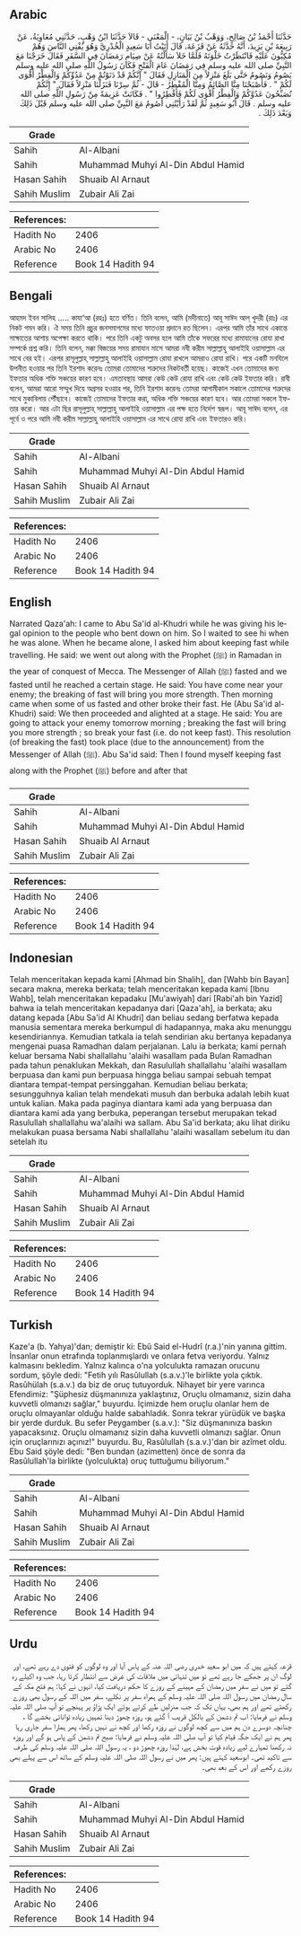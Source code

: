 ## Arabic


<div dir="rtl" lang="ar" style={{fontSize:'larger',backgroundColor:'#f8f9fa',padding:20}}>
حَدَّثَنَا أَحْمَدُ بْنُ صَالِحٍ، وَوَهْبُ بْنُ بَيَانٍ، - الْمَعْنَى - قَالاَ حَدَّثَنَا ابْنُ وَهْبٍ، حَدَّثَنِي مُعَاوِيَةُ، عَنْ رَبِيعَةَ بْنِ يَزِيدَ، أَنَّهُ حَدَّثَهُ عَنْ قَزَعَةَ، قَالَ أَتَيْتُ أَبَا سَعِيدٍ الْخُدْرِيَّ وَهُوَ يُفْتِي النَّاسَ وَهُمْ مُكِبُّونَ عَلَيْهِ فَانْتَظَرْتُ خَلْوَتَهُ فَلَمَّا خَلاَ سَأَلْتُهُ عَنْ صِيَامِ رَمَضَانَ فِي السَّفَرِ فَقَالَ خَرَجْنَا مَعَ النَّبِيِّ صلى الله عليه وسلم فِي رَمَضَانَ عَامَ الْفَتْحِ فَكَانَ رَسُولُ اللَّهِ صلى الله عليه وسلم يَصُومُ وَنَصُومُ حَتَّى بَلَغَ مَنْزِلاً مِنَ الْمَنَازِلِ فَقَالَ ‏"‏ إِنَّكُمْ قَدْ دَنَوْتُمْ مِنْ عَدُوِّكُمْ وَالْفِطْرُ أَقْوَى لَكُمْ ‏"‏ ‏.‏ فَأَصْبَحْنَا مِنَّا الصَّائِمُ وَمِنَّا الْمُفْطِرُ - قَالَ - ثُمَّ سِرْنَا فَنَزَلْنَا مَنْزِلاً فَقَالَ ‏"‏ إِنَّكُمْ تُصَبِّحُونَ عَدُوَّكُمْ وَالْفِطْرُ أَقْوَى لَكُمْ فَأَفْطِرُوا ‏"‏ ‏.‏ فَكَانَتْ عَزِيمَةً مِنْ رَسُولِ اللَّهِ صلى الله عليه وسلم ‏.‏ قَالَ أَبُو سَعِيدٍ ثُمَّ لَقَدْ رَأَيْتُنِي أَصُومُ مَعَ النَّبِيِّ صلى الله عليه وسلم قَبْلَ ذَلِكَ وَبَعْدَ ذَلِكَ ‏.‏
</div>
<div style={{backgroundColor:'#f8f9fa',padding:20, marginBottom: 10}}><table> <thead> <tr> <th>Grade</th> <th></th> </tr> </thead> <tbody> <tr><td>Sahih</td><td>Al-Albani</td></tr><tr><td>Sahih</td><td>Muhammad Muhyi Al-Din Abdul Hamid</td></tr><tr><td>Hasan Sahih</td><td>Shuaib Al Arnaut</td></tr><tr><td>Sahih Muslim</td><td>Zubair Ali Zai</td></tr></tbody></table><table> <thead> <tr> <th>References:</th> <th></th> </tr> </thead> <tbody><tr><td>Hadith No</td><td>2406</td></tr><tr><td>Arabic No</td><td>2406</td></tr><tr><td>Reference</td><td>Book 14 Hadith 94</td></tr></tbody></table></div>

## Bengali


<div dir="ltr" lang="bn" style={{fontSize:'larger',backgroundColor:'#f8f9fa',padding:20}}>
আহমদ ইবন সালিহ ..... কাযা‘আ (রহঃ) হতে বর্ণিত। তিনি বলেন, আমি (মদীনাতে) আবূ সাঈদ আল্ খুদরী (রাঃ) এর নিকট গমন করি। ঐ সময় তিনি প্রচুর জনসমাগমের মধ্যে ফাতওয়া প্রদানে রত ছিলেন। এরপর আমি তাঁর সাথে একান্তে সাক্ষাতের আশায় অপেক্ষা করতে থাকি। পরে তিনি একটু অবসর হলে আমি তাঁকে সফরের মধ্যে রামাযানের রোযা রাখা সম্পর্কে প্রশ্ন করি। তিনি বলেন, মক্কা বিজয়ের সময় রামাযান মাসে আমরা নবী করীম সাল্লাল্লাহু আলাইহি ওয়াসাল্লাম এর সাথে বের হই। এরপর রাসূলুল্লাহ্ সাল্লাল্লাহু আলাইহি ওয়াসাল্লাম রোযা রাখলে আমরাও রোযা রাখি। পরে একটি মনযিলে উপনীত হওয়ার পর তিনি ইরশাদ করেনঃ তোমরা তোমাদের শত্রুদের নিকটবর্তী হয়েছ। কাজেই এখন তোমাদের জন্য ইফতার অধিক শক্তি সঞ্চয়ের কারণ হবে। এমতাবস্থায় আমরা কেউ কেউ রোযা রাখি এবং কেউ কেউ ইফতার করি। রাবী বলেন, আমরা আরো সম্মুখ দিয়ে অগ্রসর হওয়ার পর, তিনি ইরশাদ করেনঃ তোমরা আগামীকাল সকালে তোমাদের শত্রুদের সাথে মুকাবিলায় পৌঁছাবে। কাজেই তোমাদের ইফতার করা, অধিক শক্তি সঞ্চয়ের কারণ হবে। আর তোমরা সকলে ইফতার করো। আর এটা ছির রাসূলুল্লাহ্ সাল্লাল্লাহু আলাইহি ওয়াসাল্লাম এর পক্ষ হতে নির্দেশ স্বরূপ। আবূ সাঈদ বলেন, এর পূর্বে ও পরে আমি নবী করীম সাল্লাল্লাহু আলাইহি ওয়াসাল্লাম এর সাথে রোযা রাখি এবং ইফতারও করি।
</div>
<div style={{backgroundColor:'#f8f9fa',padding:20, marginBottom: 10}}><table> <thead> <tr> <th>Grade</th> <th></th> </tr> </thead> <tbody> <tr><td>Sahih</td><td>Al-Albani</td></tr><tr><td>Sahih</td><td>Muhammad Muhyi Al-Din Abdul Hamid</td></tr><tr><td>Hasan Sahih</td><td>Shuaib Al Arnaut</td></tr><tr><td>Sahih Muslim</td><td>Zubair Ali Zai</td></tr></tbody></table><table> <thead> <tr> <th>References:</th> <th></th> </tr> </thead> <tbody><tr><td>Hadith No</td><td>2406</td></tr><tr><td>Arabic No</td><td>2406</td></tr><tr><td>Reference</td><td>Book 14 Hadith 94</td></tr></tbody></table></div>

## English


<div dir="ltr" lang="en" style={{fontSize:'larger',backgroundColor:'#f8f9fa',padding:20}}>
Narrated Qaza'ah: I came to Abu Sa'id al-Khudri while he was giving his legal opinion to the people who bent down on him. So I waited to see hi when he was alone. When he became alone, I asked him about keeping fast while travelling. He said: we went out along with the Prophet (ﷺ) in Ramadan in the year of conquest of Mecca. The Messenger of Allah (ﷺ) fasted and we fasted until he reached a certain stage. He said: You have come near your enemy; the breaking of fast will bring you more strength. Then morning came when some of us fasted and other broke their fast. He (Abu Sa'id al-Khudri) said: We then proceeded and alighted at a stage. He said: You are going to attack your enemy tomorrow morning ; breaking the fast will bring you more strength ; so break your fast (i.e. do not keep fast). This resolution (of breaking the fast) took place (due to the announcement) from the Messenger of Allah (ﷺ). Abu Sa'id said: Then I found myself keeping fast along with the Prophet (ﷺ) before and after that
</div>
<div style={{backgroundColor:'#f8f9fa',padding:20, marginBottom: 10}}><table> <thead> <tr> <th>Grade</th> <th></th> </tr> </thead> <tbody> <tr><td>Sahih</td><td>Al-Albani</td></tr><tr><td>Sahih</td><td>Muhammad Muhyi Al-Din Abdul Hamid</td></tr><tr><td>Hasan Sahih</td><td>Shuaib Al Arnaut</td></tr><tr><td>Sahih Muslim</td><td>Zubair Ali Zai</td></tr></tbody></table><table> <thead> <tr> <th>References:</th> <th></th> </tr> </thead> <tbody><tr><td>Hadith No</td><td>2406</td></tr><tr><td>Arabic No</td><td>2406</td></tr><tr><td>Reference</td><td>Book 14 Hadith 94</td></tr></tbody></table></div>

## Indonesian


<div dir="ltr" lang="id" style={{fontSize:'larger',backgroundColor:'#f8f9fa',padding:20}}>
Telah menceritakan kepada kami [Ahmad bin Shalih], dan [Wahb bin Bayan] secara makna, mereka berkata; telah menceritakan kepada kami [Ibnu Wahb], telah menceritakan kepadaku [Mu'awiyah] dari [Rabi'ah bin Yazid] bahwa ia telah menceritakan kepadanya dari [Qaza'ah], ia berkata; aku datang kepada [Abu Sa'id Al Khudri] dan beliau sedang berfatwa kepada manusia sementara mereka berkumpul di hadapannya, maka aku menunggu kesendiriannya. Kemudian tatkala ia telah sendirian aku bertanya kepadanya mengenai puasa Ramadhan dalam perjalanan. Lalu ia berkata; kami pernah keluar bersama Nabi shallallahu 'alaihi wasallam pada Bulan Ramadhan pada tahun penaklukan Mekkah, dan Rasulullah shallallahu 'alaihi wasallam berpuasa dan kami pun berpuasa hingga beliau sampai sebuah tempat diantara tempat-tempat persinggahan. Kemudian beliau berkata; sesungguhnya kalian telah mendekati musuh dan berbuka adalah lebih kuat untuk kalian. Maka pada paginya diantara kami ada yang berpuasa dan diantara kami ada yang berbuka, peperangan tersebut merupakan tekad Rasulullah shallallahu wa'alaihi wa sallam. Abu Sa'id berkata; aku lihat diriku melakukan puasa bersama Nabi shallallahu 'alaihi wasallam sebelum itu dan setelah itu
</div>
<div style={{backgroundColor:'#f8f9fa',padding:20, marginBottom: 10}}><table> <thead> <tr> <th>Grade</th> <th></th> </tr> </thead> <tbody> <tr><td>Sahih</td><td>Al-Albani</td></tr><tr><td>Sahih</td><td>Muhammad Muhyi Al-Din Abdul Hamid</td></tr><tr><td>Hasan Sahih</td><td>Shuaib Al Arnaut</td></tr><tr><td>Sahih Muslim</td><td>Zubair Ali Zai</td></tr></tbody></table><table> <thead> <tr> <th>References:</th> <th></th> </tr> </thead> <tbody><tr><td>Hadith No</td><td>2406</td></tr><tr><td>Arabic No</td><td>2406</td></tr><tr><td>Reference</td><td>Book 14 Hadith 94</td></tr></tbody></table></div>

## Turkish


<div dir="ltr" lang="tr" style={{fontSize:'larger',backgroundColor:'#f8f9fa',padding:20}}>
Kaze'a (b. Yahya)'dan; demiştir ki: Ebû Said el-Hudrî (r.a.)'nin yanına gittim. İnsanlar onun etrafında toplanmışlardı ve onlara fetva veriyordu. Yalnız kalmasını bekledim. Yalnız kalınca o'na yolculukta ramazan orucunu sordum, şöyle dedi: "Fetih yılı Rasûlullah (s.a.v.)'le birlikte yola çıktık. Rasûhülah (s.a.v.) da biz de oruç tutuyorduk. Nihayet bir yere varınca Efendimiz: "Şüphesiz düşmanınıza yaklaştınız, Oruçlu olmamanız, sizin daha kuvvetli olmanızı sağlar," buyurdu. İçimizde hem oruçlu olanlar hem de oruçlu olmayanlar olduğu halde sabahladık. Sonra tekrar yürüdük ve başka bir yerde durduk. Bu sefer Peygamber (s.a.v.): "Siz düşmanınıza baskın yapacaksınız. Oruçlu olmamanız sizin daha kuvvetli olmanızı sağlar. Onun için oruçlarınızı açınız!" buyurdu. Bu, Rasûlullah (s.a.v.)'dan bir azîmet oldu. Ebu Said şöyle dedi: "Ben bundan (azimetten) önce de sonra da Rasûlullah'la birlikte (yolculukta) oruç tuttuğumu biliyorum.”
</div>
<div style={{backgroundColor:'#f8f9fa',padding:20, marginBottom: 10}}><table> <thead> <tr> <th>Grade</th> <th></th> </tr> </thead> <tbody> <tr><td>Sahih</td><td>Al-Albani</td></tr><tr><td>Sahih</td><td>Muhammad Muhyi Al-Din Abdul Hamid</td></tr><tr><td>Hasan Sahih</td><td>Shuaib Al Arnaut</td></tr><tr><td>Sahih Muslim</td><td>Zubair Ali Zai</td></tr></tbody></table><table> <thead> <tr> <th>References:</th> <th></th> </tr> </thead> <tbody><tr><td>Hadith No</td><td>2406</td></tr><tr><td>Arabic No</td><td>2406</td></tr><tr><td>Reference</td><td>Book 14 Hadith 94</td></tr></tbody></table></div>

## Urdu


<div dir="rtl" lang="ur" style={{fontSize:'larger',backgroundColor:'#f8f9fa',padding:20}}>
قزعہ کہتے ہیں کہ میں ابو سعید خدری رضی اللہ عنہ کے پاس آیا اور وہ لوگوں کو فتوی دے رہے تھے، اور لوگ ان پر جھکے جا رہے تھے تو میں تنہائی میں ملاقات کی غرض سے انتظار کرتا رہا، جب وہ اکیلے رہ گئے تو میں نے سفر میں رمضان کے مہینے کے روزے کا حکم دریافت کیا، انہوں نے کہا: ہم فتح مکہ کے سال رمضان میں رسول اللہ صلی اللہ علیہ وسلم کے ہمراہ سفر پر نکلے، سفر میں اللہ کے رسول بھی روزے رکھتے تھے اور ہم بھی، یہاں تک کہ جب منزلیں طے کرتے ہوئے ایک پڑاؤ پر پہنچے تو آپ صلی اللہ علیہ وسلم نے فرمایا: اب تم دشمن کے بالکل قریب آ گئے ہو، روزہ چھوڑ دینا تمہیں زیادہ توانائی بخشے گا ، چنانچہ دوسرے دن ہم میں سے کچھ لوگوں نے روزہ رکھا اور کچھ نے نہیں رکھا، پھر ہمارا سفر جاری رہا پھر ہم نے ایک جگہ قیام کیا تو آپ صلی اللہ علیہ وسلم نے فرمایا: صبح تم دشمن کے پاس ہو گے اور روزہ نہ رکھنا تمہارے لیے زیادہ قوت بخش ہے، لہٰذا روزہ چھوڑ دو ، یہ رسول اللہ صلی اللہ علیہ وسلم کی طرف سے تاکید تھی۔ ابوسعید کہتے ہیں: پھر میں نے رسول اللہ صلی اللہ علیہ وسلم کے ساتھ اس سے پہلے بھی روزے رکھے اور اس کے بعد بھی۔
</div>
<div style={{backgroundColor:'#f8f9fa',padding:20, marginBottom: 10}}><table> <thead> <tr> <th>Grade</th> <th></th> </tr> </thead> <tbody> <tr><td>Sahih</td><td>Al-Albani</td></tr><tr><td>Sahih</td><td>Muhammad Muhyi Al-Din Abdul Hamid</td></tr><tr><td>Hasan Sahih</td><td>Shuaib Al Arnaut</td></tr><tr><td>Sahih Muslim</td><td>Zubair Ali Zai</td></tr></tbody></table><table> <thead> <tr> <th>References:</th> <th></th> </tr> </thead> <tbody><tr><td>Hadith No</td><td>2406</td></tr><tr><td>Arabic No</td><td>2406</td></tr><tr><td>Reference</td><td>Book 14 Hadith 94</td></tr></tbody></table></div>